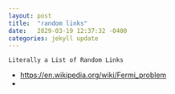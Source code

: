 ```yaml
---
layout: post
title:  "random links"
date:   2029-03-19 12:37:32 -0400
categories: jekyll update
---
```


`Literally a List of Random Links`

- https://en.wikipedia.org/wiki/Fermi_problem
- 
